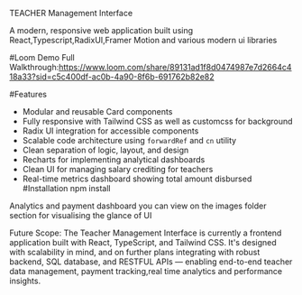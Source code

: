 TEACHER Management Interface

A modern, responsive web application built using React,Typescript,RadixUI,Framer Motion and various modern ui libraries

#Loom Demo
Full Walkthrough:https://www.loom.com/share/89131ad1f8d0474987e7d2664c418a33?sid=c5c400df-ac0b-4a90-8f6b-691762b82e82

#Features
-  Modular and reusable Card components
-  Fully responsive with Tailwind CSS as well as customcss for background
-  Radix UI integration for accessible components
-  Scalable code architecture using `forwardRef` and `cn` utility
-  Clean separation of logic, layout, and design
-  Recharts for implementing analytical dashboards
-  Clean UI for managing salary crediting for teachers
-  Real-time metrics dashboard showing total amount disbursed
#Installation
npm install

Analytics and payment dashboard
you can view on the images folder section for visualising the glance of UI

Future Scope:
The Teacher Management Interface is currently a frontend application built with React, TypeScript, and Tailwind CSS. It's designed with scalability in mind, and on further plans  integrating with robust backend, SQL database, and RESTFUL APIs — enabling end-to-end teacher data management, payment tracking,real time analytics and performance insights.
